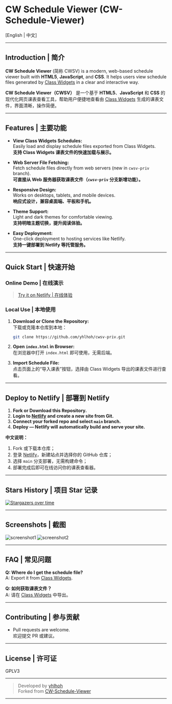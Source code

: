 # CW Schedule Viewer (CW-Schedule-Viewer)

[English | 中文]

---

## Introduction | 简介

**CW Schedule Viewer** (简称 CWSV) is a modern, web-based schedule viewer built with **HTML5**, **JavaScript**, and **CSS**. It helps users view schedule files generated by [Class Widgets](https://github.com/Class-Widgets/Class-Widgets) in a clear and interactive way.

**CW Schedule Viewer（CWSV）** 是一个基于 **HTML5**、**JavaScript** 和 **CSS** 的现代化网页课表查看工具，帮助用户便捷地查看由 [Class Widgets](https://github.com/Class-Widgets/Class-Widgets) 生成的课表文件，界面清晰，操作简便。

---

## Features | 主要功能

- **View Class Widgets Schedules:**  
  Easily load and display schedule files exported from Class Widgets.  
  **支持 Class Widgets 课表文件的快速加载与展示。**

- **Web Server File Fetching:**  
  Fetch schedule files directly from web servers (new in `cwsv-priv` branch).  
  **可直接从 Web 服务器获取课表文件（`cwsv-priv` 分支新增功能）。**

- **Responsive Design:**  
  Works on desktops, tablets, and mobile devices.  
  **响应式设计，兼容桌面端、平板和手机。**

- **Theme Support:**  
  Light and dark themes for comfortable viewing.  
  **支持明暗主题切换，提升阅读体验。**

- **Easy Deployment:**  
  One-click deployment to hosting services like Netlify.  
  **支持一键部署到 Netlify 等托管服务。**

---

## Quick Start | 快速开始

### Online Demo | 在线演示

> [Try it on Netlify | 在线体验](https://cw-schedule-viewer.netlify.app/)

### Local Use | 本地使用

1. **Download or Clone the Repository:**  
   下载或克隆本仓库到本地：
   ```bash
   git clone https://github.com/yhlhoh/cwsv-priv.git
   ```

2. **Open `index.html` in Browser:**  
   在浏览器中打开 `index.html` 即可使用，无需后端。

3. **Import Schedule File:**  
   点击页面上的“导入课表”按钮，选择由 Class Widgets 导出的课表文件进行查看。

---

## Deploy to Netlify | 部署到 Netlify

1. **Fork or Download this Repository.**
2. **Login to [Netlify](https://www.netlify.com/) and create a new site from Git.**
3. **Connect your forked repo and select `main` branch.**
4. **Deploy — Netlify will automatically build and serve your site.**

**中文说明：**
1. Fork 或下载本仓库；
2. 登录 [Netlify](https://www.netlify.com/)，新建站点并选择你的 GitHub 仓库；
3. 选择 `main` 分支部署，无需构建命令；
4. 部署完成后即可在线访问你的课表查看器。

---

## Stars History | 项目 Star 记录

[![Stargazers over time](https://starchart.cc/yhlhoh/cwsv-priv.svg)](https://starchart.cc/yhlhoh/cwsv-priv)

---

## Screenshots | 截图

![screenshot1](./screenshots/screenshot1.png)
![screenshot2](./screenshots/screenshot2.png)

---

## FAQ | 常见问题

**Q: Where do I get the schedule file?**  
A: Export it from [Class Widgets](https://github.com/Class-Widgets/Class-Widgets).

**Q: 如何获取课表文件？**  
A: 请在 [Class Widgets](https://github.com/Class-Widgets/Class-Widgets) 中导出。

---

## Contributing | 参与贡献

- Pull requests are welcome.  
  欢迎提交 PR 或建议。

---

## License | 许可证

GPLV3

---

> Developed by [yhlhoh](https://github.com/yhlhoh)  
> Forked from [CW-Schedule-Viewer](https://github.com/yhlhoh/CW-Schedule-Viewer)

---
